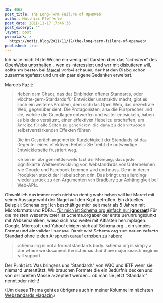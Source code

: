 ```yaml
---
ID: 4063
post_title: The Long-Term Failure of OpenWeb
author: Matthias Pfefferle
post_date: 2011-11-17 17:46:36
post_excerpt: ""
layout: post
permalink: >
  https://notiz.blog/2011/11/17/the-long-term-failure-of-openweb/
published: true
---
```

Ich habe mich letzte Woche ein wenig mit Carsten über das "<em>scheitern</em>" des OpenWebs <a href="https://plus.google.com/105241783171606794422/posts/YqjqBMZPTiD">unterhalten</a>... wen es interessiert und wer mit diskutieren will, sollte am besten bei <a href="http://www.neunetz.com/2011/11/07/das-versagen-der-offenen-webstandards/">Marcel</a> vorbei schauen, der hat den Dialog schön zusammengefasst und um ein paar eigene Gedanken erweitert. 

Marcels Fazit:

<blockquote>Neben dem Chaos, das das Einbinden offener Standards, oder Möchte-gern-Standards für Entwickler unattraktiv macht, gibt es noch ein weiteres Problem, dem sich das Open Web, das dezentrale Web, gegenüber sieht: Die Protagonisten, also die Fürsprecher und die, welche die Grundlagen entwerfen und weiter entwickeln, haben es bis dato versäumt, einen effektiven Hebel zu erschaffen, um Anreize für alle Seiten zu generieren, die dann zu den virtuosen selbstverstärkenden Effekten führen.

Die im Gespräch angemerkte Kurzlebigkeit der Standards ist das Gegenteil eines effektiven Hebels: Sie treibt die notwendige Entwicklerseite frustriert weg.

Ich bin im übrigen mittlerweile fast der Meinung, dass jede signifikante Weiterentwicklung von Webstandards von Unternehmen wie Google und Facebook kommen wird und muss. Denn in deren Produkten steckt der Hebel schon drin. Das bringt uns allerdings wieder zurück zu den Argumenten von Bradbury zur Abhängigkeit bei Web-APIs.</blockquote>

Obwohl ich das immer noch nicht so richtig wahr haben will hat Marcel mit seiner Aussage wohl den Nagel auf den Kopf getroffen. Ein aktuelles Beispiel: Schema.org! Ich beschäftige mich seit mehr als 5 Jahren mit Microformats und RDFa... <a href="http://notiz.blog/2011/06/02/websemantics-google-yahoo-und-bing-einigen-sich-auf-einen-standard/">für mich ist Schema.org einfach nur <strong>ignorant</strong></a>!
Für die meisten Webentwickler ist Schema.org aber der erste Berührungspunkt mit Websemantiken, wieso sich also weiter mit Altlasten herumplagen. Google, Microsoft und Yahoo! einigen sich auf Schema.org... ein simples Format und ein valider Usecase. Damit wird Schema.org zum neuen defacto Standard <a href="http://schema.org/docs/faq.html#3">ohne je den Anspruch darauf erhoben zu haben</a>:

<blockquote>schema.org is not a formal standards body. schema.org is simply a site where we document the schemas that three major search engines will support.</blockquote>

Der Punkt ist: Was bringens uns "Standards" von W3C und IETF wenn sie niemand unterstützt. Wir brauchen Formate die ein Bedürfnis decken und von der breiten Masse akzeptiert werden... ob man sie jetzt "Standard" nennt oder nicht!

(Um dieses Thema geht es übrigens auch in meiner Kolumne im nächsten <a href="http://www.webstandards-magazin.de/">Webstandards Magazin</a>.)